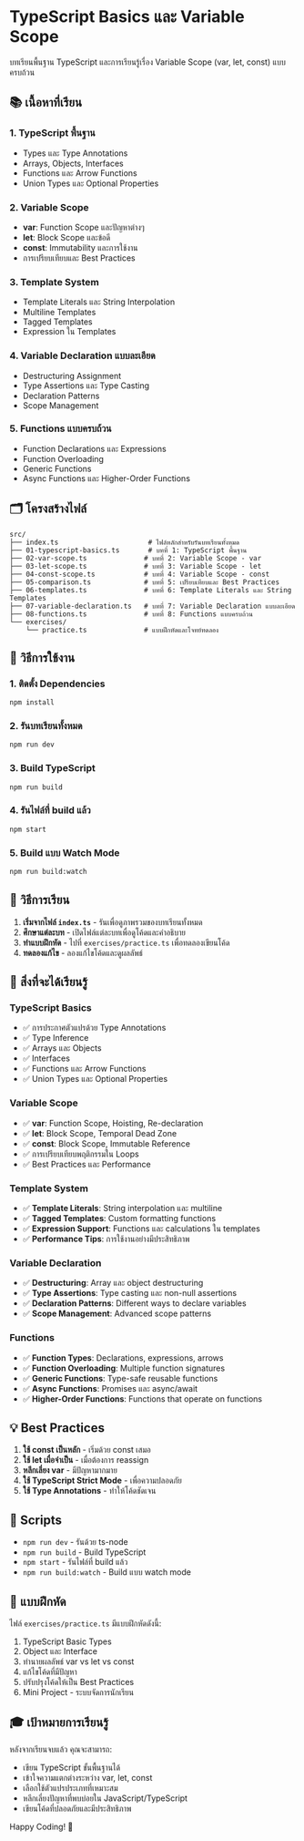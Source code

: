 # TypeScript Basics และ Variable Scope

บทเรียนพื้นฐาน TypeScript และการเรียนรู้เรื่อง Variable Scope (var, let, const) แบบครบถ้วน

## 📚 เนื้อหาที่เรียน

### 1. TypeScript พื้นฐาน
- Types และ Type Annotations
- Arrays, Objects, Interfaces
- Functions และ Arrow Functions
- Union Types และ Optional Properties

### 2. Variable Scope
- **var**: Function Scope และปัญหาต่างๆ
- **let**: Block Scope และข้อดี
- **const**: Immutability และการใช้งาน
- การเปรียบเทียบและ Best Practices

### 3. Template System
- Template Literals และ String Interpolation
- Multiline Templates
- Tagged Templates
- Expression ใน Templates

### 4. Variable Declaration แบบละเอียด
- Destructuring Assignment
- Type Assertions และ Type Casting
- Declaration Patterns
- Scope Management

### 5. Functions แบบครบถ้วน
- Function Declarations และ Expressions
- Function Overloading
- Generic Functions
- Async Functions และ Higher-Order Functions

## 🗂️ โครงสร้างไฟล์

```
src/
├── index.ts                      # ไฟล์หลักสำหรับรันบทเรียนทั้งหมด
├── 01-typescript-basics.ts       # บทที่ 1: TypeScript พื้นฐาน
├── 02-var-scope.ts              # บทที่ 2: Variable Scope - var
├── 03-let-scope.ts              # บทที่ 3: Variable Scope - let
├── 04-const-scope.ts            # บทที่ 4: Variable Scope - const
├── 05-comparison.ts             # บทที่ 5: เปรียบเทียบและ Best Practices
├── 06-templates.ts              # บทที่ 6: Template Literals และ String Templates
├── 07-variable-declaration.ts   # บทที่ 7: Variable Declaration แบบละเอียด
├── 08-functions.ts              # บทที่ 8: Functions แบบครบถ้วน
└── exercises/
    └── practice.ts              # แบบฝึกหัดและโจทย์ทดลอง
```

## 🚀 วิธีการใช้งาน

### 1. ติดตั้ง Dependencies
```bash
npm install
```

### 2. รันบทเรียนทั้งหมด
```bash
npm run dev
```

### 3. Build TypeScript
```bash
npm run build
```

### 4. รันไฟล์ที่ build แล้ว
```bash
npm start
```

### 5. Build แบบ Watch Mode
```bash
npm run build:watch
```

## 📖 วิธีการเรียน

1. **เริ่มจากไฟล์ `index.ts`** - รันเพื่อดูภาพรวมของบทเรียนทั้งหมด
2. **ศึกษาแต่ละบท** - เปิดไฟล์แต่ละบทเพื่อดูโค้ดและคำอธิบาย
3. **ทำแบบฝึกหัด** - ไปที่ `exercises/practice.ts` เพื่อทดลองเขียนโค้ด
4. **ทดลองแก้ไข** - ลองแก้ไขโค้ดและดูผลลัพธ์

## 🎯 สิ่งที่จะได้เรียนรู้

### TypeScript Basics
- ✅ การประกาศตัวแปรด้วย Type Annotations
- ✅ Type Inference
- ✅ Arrays และ Objects
- ✅ Interfaces
- ✅ Functions และ Arrow Functions
- ✅ Union Types และ Optional Properties

### Variable Scope
- ✅ **var**: Function Scope, Hoisting, Re-declaration
- ✅ **let**: Block Scope, Temporal Dead Zone
- ✅ **const**: Block Scope, Immutable Reference
- ✅ การเปรียบเทียบพฤติกรรมใน Loops
- ✅ Best Practices และ Performance

### Template System
- ✅ **Template Literals**: String interpolation และ multiline
- ✅ **Tagged Templates**: Custom formatting functions
- ✅ **Expression Support**: Functions และ calculations ใน templates
- ✅ **Performance Tips**: การใช้งานอย่างมีประสิทธิภาพ

### Variable Declaration
- ✅ **Destructuring**: Array และ object destructuring
- ✅ **Type Assertions**: Type casting และ non-null assertions
- ✅ **Declaration Patterns**: Different ways to declare variables
- ✅ **Scope Management**: Advanced scope patterns

### Functions
- ✅ **Function Types**: Declarations, expressions, arrows
- ✅ **Function Overloading**: Multiple function signatures
- ✅ **Generic Functions**: Type-safe reusable functions
- ✅ **Async Functions**: Promises และ async/await
- ✅ **Higher-Order Functions**: Functions that operate on functions

## 💡 Best Practices

1. **ใช้ const เป็นหลัก** - เริ่มด้วย const เสมอ
2. **ใช้ let เมื่อจำเป็น** - เมื่อต้องการ reassign
3. **หลีกเลี่ยง var** - มีปัญหามากมาย
4. **ใช้ TypeScript Strict Mode** - เพื่อความปลอดภัย
5. **ใช้ Type Annotations** - ทำให้โค้ดชัดเจน

## 🔧 Scripts

- `npm run dev` - รันด้วย ts-node
- `npm run build` - Build TypeScript
- `npm start` - รันไฟล์ที่ build แล้ว
- `npm run build:watch` - Build แบบ watch mode

## 📝 แบบฝึกหัด

ไฟล์ `exercises/practice.ts` มีแบบฝึกหัดดังนี้:
1. TypeScript Basic Types
2. Object และ Interface
3. ทำนายผลลัพธ์ var vs let vs const
4. แก้ไขโค้ดที่มีปัญหา
5. ปรับปรุงโค้ดให้เป็น Best Practices
6. Mini Project - ระบบจัดการนักเรียน

## 🎓 เป้าหมายการเรียนรู้

หลังจากเรียนจบแล้ว คุณจะสามารถ:
- เขียน TypeScript ขั้นพื้นฐานได้
- เข้าใจความแตกต่างระหว่าง var, let, const
- เลือกใช้ตัวแปรประเภทที่เหมาะสม
- หลีกเลี่ยงปัญหาที่พบบ่อยใน JavaScript/TypeScript
- เขียนโค้ดที่ปลอดภัยและมีประสิทธิภาพ

Happy Coding! 🚀